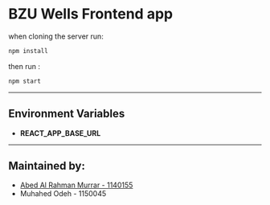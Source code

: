 # BZU Wells Frontend app

when cloning the server run:

```sh
npm install
```

then run :

```sh
npm start
```

---

## Environment Variables

-   **REACT_APP_BASE_URL**

---

## Maintained by:

-   [Abed Al Rahman Murrar - 1140155](http://github.com/abedmurrar)
-   Muhahed Odeh - 1150045
